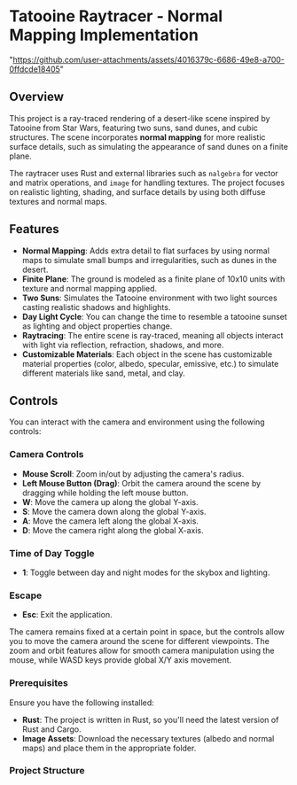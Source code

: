# Tatooine Raytracer - Normal Mapping Implementation


"https://github.com/user-attachments/assets/4016379c-6686-49e8-a700-0ffdcde18405"


## Overview

This project is a ray-traced rendering of a desert-like scene inspired by Tatooine from Star Wars, featuring two suns, sand dunes, and cubic structures. The scene incorporates **normal mapping** for more realistic surface details, such as simulating the appearance of sand dunes on a finite plane.

The raytracer uses Rust and external libraries such as `nalgebra` for vector and matrix operations, and `image` for handling textures. The project focuses on realistic lighting, shading, and surface details by using both diffuse textures and normal maps.

## Features

- **Normal Mapping**: Adds extra detail to flat surfaces by using normal maps to simulate small bumps and irregularities, such as dunes in the desert.
- **Finite Plane**: The ground is modeled as a finite plane of 10x10 units with texture and normal mapping applied.
- **Two Suns**: Simulates the Tatooine environment with two light sources casting realistic shadows and highlights.
- **Day Light Cycle**: You can change the time to resemble a tatooine sunset as lighting and object properties change.
- **Raytracing**: The entire scene is ray-traced, meaning all objects interact with light via reflection, refraction, shadows, and more.
- **Customizable Materials**: Each object in the scene has customizable material properties (color, albedo, specular, emissive, etc.) to simulate different materials like sand, metal, and clay.

## Controls

You can interact with the camera and environment using the following controls:

### Camera Controls
- **Mouse Scroll**: Zoom in/out by adjusting the camera's radius.
- **Left Mouse Button (Drag)**: Orbit the camera around the scene by dragging while holding the left mouse button.
- **W**: Move the camera up along the global Y-axis.
- **S**: Move the camera down along the global Y-axis.
- **A**: Move the camera left along the global X-axis.
- **D**: Move the camera right along the global X-axis.

### Time of Day Toggle
- **1**: Toggle between day and night modes for the skybox and lighting.

### Escape
- **Esc**: Exit the application.

The camera remains fixed at a certain point in space, but the controls allow you to move the camera around the scene for different viewpoints. The zoom and orbit features allow for smooth camera manipulation using the mouse, while WASD keys provide global X/Y axis movement.

### Prerequisites

Ensure you have the following installed:

- **Rust**: The project is written in Rust, so you'll need the latest version of Rust and Cargo.
- **Image Assets**: Download the necessary textures (albedo and normal maps) and place them in the appropriate folder.

### Project Structure

